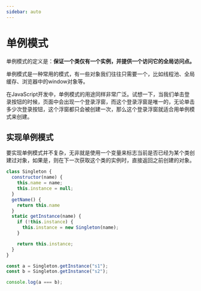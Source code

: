 ```yaml
---
sidebar: auto
---
```


# 单例模式

单例模式的定义是：**保证一个类仅有一个实例，并提供一个访问它的全局访问点。**

单例模式是一种常用的模式，有一些对象我们往往只需要一个，比如线程池、全局缓存、浏览器中的window对象等。

在JavaScript开发中，单例模式的用途同样非常广泛。试想一下，当我们单击登录按钮的时候，页面中会出现一个登录浮窗，而这个登录浮窗是唯一的，无论单击多少次登录按钮，这个浮窗都只会被创建一次，那么这个登录浮窗就适合用单例模式来创建。

## 实现单例模式
要实现单例模式并不复杂，无非就是使用一个变量来标志当前是否已经为某个类创建过对象，如果是，则在下一次获取这个类的实例时，直接返回之前创建的对象。

```js
class Singleton {
  constructor(name) {
    this.name = name;
    this.instance = null;
  }
  getName() {
    return this.name
  }
  static getInstance(name) {
    if (!this.instance) {
      this.instance = new Singleton(name);
    }

    return this.instance;
  }
}

const a = Singleton.getInstance("s1");
const b = Singleton.getInstance("s2");

console.log(a === b);
```

